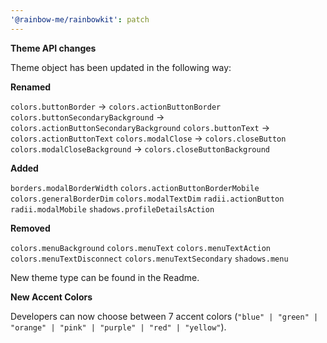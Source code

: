 ```yaml
---
'@rainbow-me/rainbowkit': patch
---
```


**Theme API changes**

Theme object has been updated in the following way:

**Renamed**

`colors.buttonBorder` -> `colors.actionButtonBorder`
`colors.buttonSecondaryBackground` -> `colors.actionButtonSecondaryBackground`
`colors.buttonText` -> `colors.actionButtonText`
`colors.modalClose` -> `colors.closeButton`
`colors.modalCloseBackground` -> `colors.closeButtonBackground`

**Added**

`borders.modalBorderWidth`
`colors.actionButtonBorderMobile`
`colors.generalBorderDim`
`colors.modalTextDim`
`radii.actionButton`
`radii.modalMobile`
`shadows.profileDetailsAction`

**Removed**

`colors.menuBackground`
`colors.menuText`
`colors.menuTextAction`
`colors.menuTextDisconnect`
`colors.menuTextSecondary`
`shadows.menu`

New theme type can be found in the Readme.

**New Accent Colors**

Developers can now choose between 7 accent colors (`"blue" | "green" | "orange" | "pink" | "purple" | "red" | "yellow"`).
